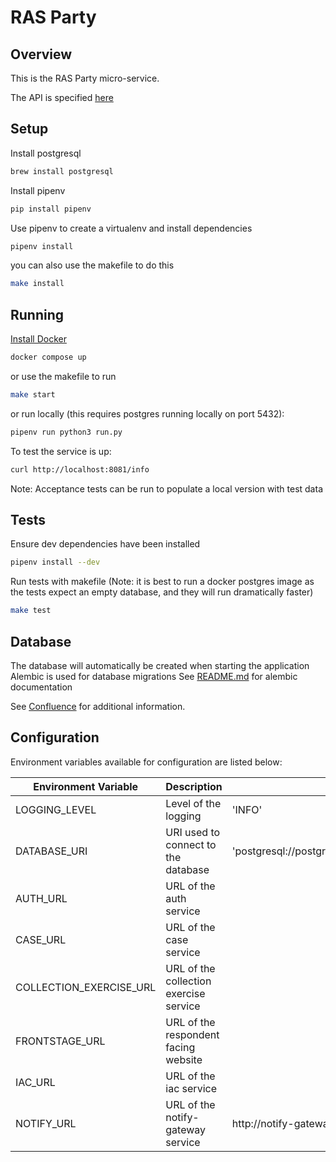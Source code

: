 # RAS Party

## Overview

This is the RAS Party micro-service.

The API is specified [here](./API.md)

## Setup

Install postgresql

```bash
brew install postgresql
```

Install pipenv

```bash
pip install pipenv
```

Use pipenv to create a virtualenv and install dependencies

```bash
pipenv install
```

you can also use the makefile to do this

```bash
make install
```

## Running

[Install Docker](https://docs.docker.com/engine/installation/)

```bash
docker compose up
```

or use the makefile to run

```bash
make start
```

or run locally (this requires postgres running locally on port 5432):

```bash
pipenv run python3 run.py
```

To test the service is up:

```bash
curl http://localhost:8081/info
```

Note: Acceptance tests can be run to populate a local version with test data

## Tests

Ensure dev dependencies have been installed

```bash
pipenv install --dev
```

Run tests with makefile (Note: it is best to run a docker postgres image as the tests expect an empty database, and 
they will run dramatically faster)
```bash
make test
```

## Database

The database will automatically be created when starting the application
Alembic is used for database migrations
See [README.md](https://github.com/ONSdigital/ras-party/blob/main/migrations/README.md) for alembic documentation

See [Confluence](https://digitaleq.atlassian.net/wiki/display/RASB/Party) for additional information.

## Configuration
Environment variables available for configuration are listed below:

| Environment Variable    | Description                            | Default                                                  |
|-------------------------|----------------------------------------|----------------------------------------------------------|
| LOGGING_LEVEL           | Level of the logging                   | 'INFO'                                                   |
| DATABASE_URI            | URI used to connect to the database    | 'postgresql://postgres:postgres@localhost:5432/postgres' |
| AUTH_URL                | URL of the auth service                |                                                          |
| CASE_URL                | URL of the case service                |                                                          |
| COLLECTION_EXERCISE_URL | URL of the collection exercise service |                                                          |
| FRONTSTAGE_URL          | URL of the respondent facing website   |                                                          |
| IAC_URL                 | URL of the iac service                 |                                                          |
| NOTIFY_URL              | URL of the notify-gateway service      | http://notify-gateway-service/emails/                    |
